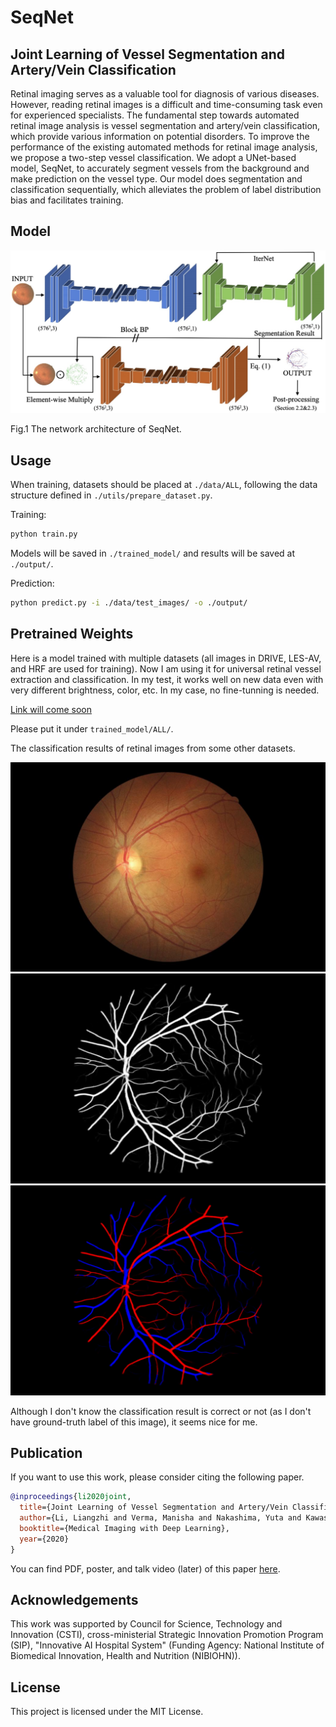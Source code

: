 # SeqNet

## Joint Learning of Vessel Segmentation and Artery/Vein Classification

Retinal imaging serves as a valuable tool for diagnosis of various diseases. However, reading retinal images is a difficult and time-consuming task even for experienced specialists. The fundamental step towards automated retinal image analysis is vessel segmentation and artery/vein classification, which provide various information on potential disorders. To improve the performance of the existing automated methods for retinal image analysis, we propose a two-step vessel classification. We adopt a UNet-based model, SeqNet, to accurately segment vessels from the background and make prediction on the vessel type. Our model does segmentation and classification sequentially, which alleviates the problem of label distribution bias and facilitates training.

## Model

![Network Structure](./pics/structure.jpg)

Fig.1 The network architecture of SeqNet.

## Usage

When training, datasets should be placed at `./data/ALL`, following the data structure defined in `./utils/prepare_dataset.py`.

Training:

```bash
python train.py
```

Models will be saved in `./trained_model/` and results will be saved at `./output/`.

Prediction:

```bash
python predict.py -i ./data/test_images/ -o ./output/
```

## Pretrained Weights

Here is a model trained with multiple datasets (all images in DRIVE, LES-AV, and HRF are used for training). Now I am using it for universal retinal vessel extraction and classification. In my test, it works well on new data even with very different brightness, color, etc. In my case, no fine-tunning is needed.

[Link will come soon](https://)

Please put it under `trained_model/ALL/`.

The classification results of retinal images from some other datasets.

![Raw File](./pics/raw.jpg)
![Segmentation Result](./pics/seg.png)
![Classification Result](./pics/cls.png)

Although I don't know the classification result is correct or not (as I don't have ground-truth label of this image), it seems nice for me.

## Publication

If you want to use this work, please consider citing the following paper.

```bib
@inproceedings{li2020joint,
  title={Joint Learning of Vessel Segmentation and Artery/Vein Classification with Post-processing},
  author={Li, Liangzhi and Verma, Manisha and Nakashima, Yuta and Kawasaki, Ryo and Nagahara, Hajime},
  booktitle={Medical Imaging with Deep Learning},
  year={2020}
}
```

You can find PDF, poster, and talk video (later) of this paper [here](https://www.liangzhili.com/publication/li-2020-joint/).

## Acknowledgements

This work was supported by Council for Science, Technology and Innovation (CSTI), cross-ministerial Strategic Innovation Promotion Program (SIP), "Innovative AI Hospital System" (Funding Agency: National Institute of Biomedical Innovation, Health and Nutrition (NIBIOHN)).

## License

This project is licensed under the MIT License.
